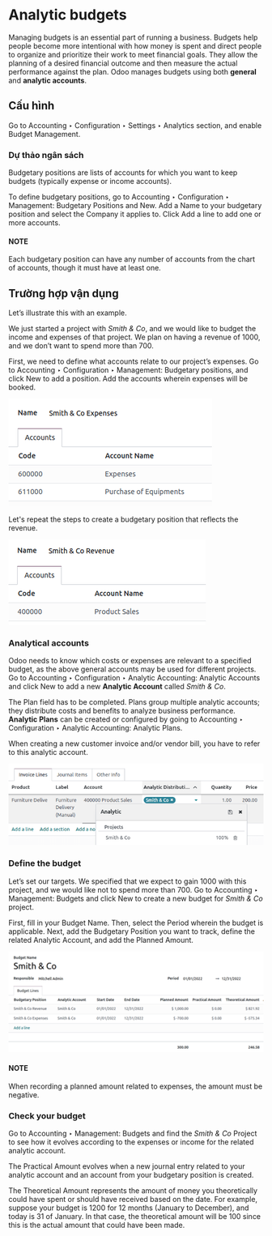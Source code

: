 # Analytic budgets

Managing budgets is an essential part of running a business. Budgets help people become more
intentional with how money is spent and direct people to organize and prioritize their work to meet
financial goals. They allow the planning of a desired financial outcome and then measure the actual
performance against the plan. Odoo manages budgets using both **general** and **analytic accounts**.

## Cấu hình

Go to Accounting ‣ Configuration ‣ Settings ‣ Analytics section, and enable
Budget Management.

### Dự thảo ngân sách

Budgetary positions are lists of accounts for which you want to keep budgets (typically expense or
income accounts).

To define budgetary positions, go to Accounting ‣ Configuration ‣ Management:
Budgetary Positions and New. Add a Name to your budgetary position and
select the Company it applies to. Click Add a line to add one or more
accounts.

#### NOTE
Each budgetary position can have any number of accounts from the chart of accounts, though it
must have at least one.

## Trường hợp vận dụng

Let’s illustrate this with an example.

We just started a project with *Smith & Co*, and we would like to budget the income and expenses of
that project. We plan on having a revenue of 1000, and we don’t want to spend more than 700.

First, we need to define what accounts relate to our project’s expenses. Go to
Accounting ‣ Configuration ‣ Management: Budgetary positions, and click
New to add a position. Add the accounts wherein expenses will be booked.

![display the Smith and Co expenses](budget/smith-and-co-expenses.png)

Let's repeat the steps to create a budgetary position that reflects the revenue.

![display the Smith and Co revenue](budget/smith-and-co-revenue.png)

### Analytical accounts

Odoo needs to know which costs or expenses are relevant to a specified budget, as the above general
accounts may be used for different projects. Go to Accounting ‣ Configuration ‣
Analytic Accounting: Analytic Accounts and click New to add a new **Analytic Account**
called *Smith & Co*.

The Plan field has to be completed. Plans group multiple analytic accounts; they
distribute costs and benefits to analyze business performance. **Analytic Plans** can be created or
configured by going to Accounting ‣ Configuration ‣ Analytic Accounting:
Analytic Plans.

When creating a new customer invoice and/or vendor bill, you have to refer to this analytic account.

![add analytic accounts in a new invoice or bill.](budget/analytic-accounts.png)

### Define the budget

Let’s set our targets. We specified that we expect to gain 1000 with this project, and we would like
not to spend more than 700. Go to Accounting ‣ Management: Budgets and click
New to create a new budget for *Smith & Co* project.

First, fill in your Budget Name. Then, select the Period wherein the budget
is applicable. Next, add the Budgetary Position you want to track, define the related
Analytic Account, and add the Planned Amount.

![budget lines display](budget/define-the-budget.png)

#### NOTE
When recording a planned amount related to expenses, the amount must be negative.

### Check your budget

Go to Accounting ‣ Management: Budgets and find the *Smith & Co* Project to see
how it evolves according to the expenses or income for the related analytic account.

The Practical Amount evolves when a new journal entry related to your analytic account
and an account from your budgetary position is created.

The Theoretical Amount represents the amount of money you theoretically could have spent
or should have received based on the date. For example, suppose your budget is 1200 for 12 months
(January to December), and today is 31 of January. In that case, the theoretical amount will be 100
since this is the actual amount that could have been made.
